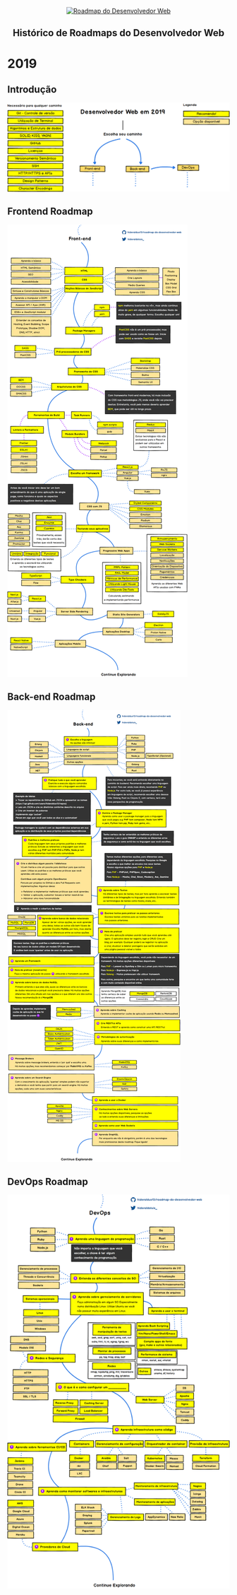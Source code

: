 <p align="center">
  <a href="https://github.com/hideraldus13/roadmap-do-desenvolvedor-web">
    <img src="https://i.imgur.com/Uid1O3A.png" alt="Roadmap do Desenvolvedor Web" width="96" height="96">
  </a>
  <h2 align="center">Histórico de Roadmaps do Desenvolvedor Web</h2>
</p>

# 2019

## Introdução

![Introdução do Roadmap do Desenvolvedor Web](./2019/images/intro.png)

## Frontend Roadmap

![Frontend Roadmap](./2019/images/frontend.png)

## Back-end Roadmap

![Back-end Roadmap](./2019/images/backend.png)

## DevOps Roadmap

![DevOps Roadmap](./2019/images/devops.png)
